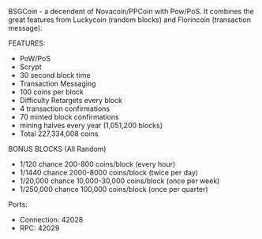 
BSGCoin - a decendent of Novacoin/PPCoin with Pow/PoS. It combines the great features from Luckycoin (random blocks) and Florincoin (transaction message).

FEATURES:
- PoW/PoS
- Scrypt
- 30 second block time
- Transaction Messaging
- 100 coins per block
- Difficulty Retargets every block
- 4 transaction confirmations
- 70 minted block confirmations
- mining halves every year (1,051,200 blocks)
- Total 227,334,008 coins 


BONUS BLOCKS (All Random)
- 1/120 chance 200-800 coins/block (every hour)
- 1/1440 chance 2000-8000 coins/block (twice per day)
- 1/20,000 chance 10,000-30,000 coins/block (once per week)
- 1/250,000 chance 100,000 coins/block (once per quarter)


Ports:
- Connection: 42028
- RPC: 42029


